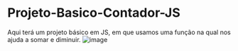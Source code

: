 # Projeto-Basico-Contador-JS
Aqui terá um projeto básico em JS, em que usamos uma função na qual nos ajuda a somar e diminuir.
![image](https://user-images.githubusercontent.com/99044745/153732945-a65dff40-58e2-443b-9448-2f7ee96ee21f.png)
